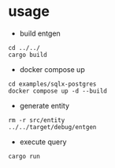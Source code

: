 # usage

- build entgen

```
cd ../../
cargo build
```

- docker compose up

```
cd examples/sqlx-postgres
docker compose up -d --build
```

- generate entity

```
rm -r src/entity
../../target/debug/entgen
```

- execute query

```
cargo run
```